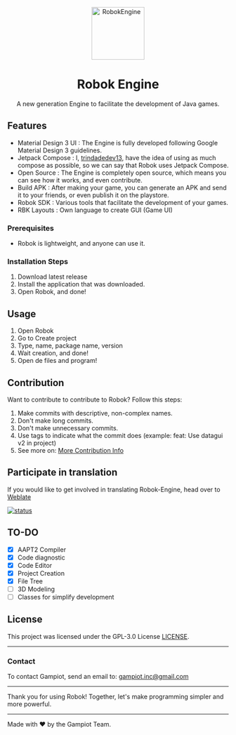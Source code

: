 <p align="center">
  <img src="https://github.com/robok-inc.png" alt="RobokEngine" width="120" height="120"/>
</p>
<div align="center">
    <h1>Robok Engine</h1>
    <p>A new generation Engine to facilitate the development of Java games.</p>
</div>

## Features
- Material Design 3 UI : The Engine is fully developed following Google Material Design 3 guidelines.
- Jetpack Compose : I, [trindadedev13](https://github.com/trindadedev13), have the idea of using as much compose as possible, so we can say that Robok uses Jetpack Compose.
- Open Source : The Engine is completely open source, which means you can see how it works, and even contribute.
- Build APK : After making your game, you can generate an APK and send it to your friends, or even publish it on the playstore.
- Robok SDK : Various tools that facilitate the development of your games.
- RBK Layouts : Own language to create GUI (Game UI)


### Prerequisites

- Robok is lightweight, and anyone can use it.

### Installation Steps

1. Download latest release
2. Install the application that was downloaded.
3. Open Robok, and done!

## Usage

1. Open Robok
2. Go to Create project
3. Type, name, package name, version
4. Wait creation, and done!
5. Open de files and program!

## Contribution

Want to contribute to contribute to Robok? Follow this steps:
1. Make commits with descriptive, non-complex names.
2. Don't make long commits.
3. Don't make unnecessary commits.
4. Use tags to indicate what the commit does (example: feat: Use datagui v2 in project)
5. See more on: [More Contribution Info](https://github.com/robok-inc/robok-engine/tree/dev/docs/CONTRIBUTION.md)

## Participate in translation

If you would like to get involved in translating Robok-Engine, head over to [Weblate](https://hosted.weblate.org/engage/robok-engine/)

[![status](https://hosted.weblate.org/widgets/robok-engine/-/multi-auto.svg)](https://hosted.weblate.org/engage/robok-engine/)


## TO-DO
 - [X] AAPT2 Compiler
 - [X] Code diagnostic
 - [X] Code Editor 
 - [X] Project Creation
 - [X] File Tree
 - [ ] 3D Modeling
 - [ ] Classes for simplify development

## License

This project was licensed under the GPL-3.0 License [LICENSE](LICENSE).

---

### Contact

To contact Gampiot, send an email to: gampiot.inc@gmail.com

---

Thank you for using Robok! Together, let's make programming simpler and more powerful.

---

Made with ❤️ by the Gampiot Team.
